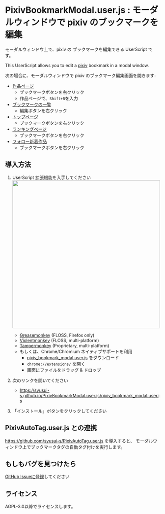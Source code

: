 PixivBookmarkModal.user.js : モーダルウィンドウで pixiv のブックマークを編集
=====

モーダルウィンドウ上で、pixiv の ブックマークを編集できる UserScript です。

This UserScript allows you to edit a [pixiv](https://pixiv.net/) bookmark in a modal window.

次の場合に、モーダルウィンドウで pixiv のブックマーク編集画面を開きます:

* [作品ページ](https://www.pixiv.net/artworks/20)
	* ブックマークボタンを右クリック
	* 作品ページで、`Shift+B`を入力
* [ブックマークの一覧](https://www.pixiv.net/bookmark.php)
	* 編集ボタンを右クリック
* [トップページ](https://www.pixiv.net/)
	* ブックマークボタンを右クリック
* [ランキングページ](https://www.pixiv.net/ranking.php)
	* ブックマークボタンを右クリック
* [フォロー新着作品](https://www.pixiv.net/bookmark_new_illust.php)
	* ブックマークボタンを右クリック

導入方法
----

1. UserScript 拡張機能を入手してください  
	 <img src="https://user-images.githubusercontent.com/1228033/163796941-9da266b3-c2a6-4827-949e-d617a8adb934.png" width="480" />
	* [Greasemonkey](https://www.greasespot.net/) (FLOSS, Firefox only)
	* [Violentmonkey](https://violentmonkey.github.io/) (FLOSS, multi-platform)
	* [Tampermonkey](https://www.tampermonkey.net/) (Proprietary, multi-platform)
	* もしくは、Chrome/Chromium ネイティブサポートを利用
		* [pixiv_bookmark_modal.user.js](https://syusui-s.github.io/PixivBookmarkModal.user.js/pixiv_bookmark_modal.user.js) をダウンロード
		* `chrome://extensions/` を開く
		* 画面にファイルをドラッグ & ドロップ

1. 次のリンクを開いてください
	* <https://syusui-s.github.io/PixivBookmarkModal.user.js/pixiv_bookmark_modal.user.js>

1. 「インストール」ボタンをクリックしてください

PixivAutoTag.user.js との連携
----
<https://github.com/syusui-s/PixivAutoTag.user.js> を導入すると、
モーダルウィンドウ上でブックマークタグの自動タグ付けを実行します。

もしもバグを見つけたら
----
[GitHub Issueに登録](https://github.com/syusui-s/PixivBookmarkModal.user.js/issues/new/choose)してください

ライセンス
----
AGPL-3.0以降でライセンスします。
